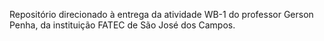 Repositório direcionado à entrega da atividade WB-1 do professor Gerson Penha, da instituição FATEC de São José dos Campos.
